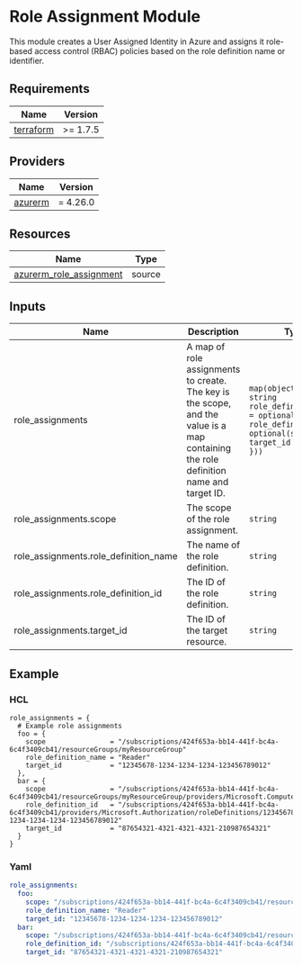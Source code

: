 # Role Assignment Module

This module creates a User Assigned Identity in Azure and assigns it role-based access control (RBAC) policies based on the role definition name or identifier.

## Requirements

| Name | Version |
|------|---------|
| <a name="requirement_terraform"></a> [terraform](#requirement\_terraform) | >= 1.7.5 |

## Providers

| Name | Version |
|------|---------|
| <a name="provider_azurerm"></a> [azurerm](#provider\_azurerm) | = 4.26.0 |

## Resources

| Name | Type |
|------|------|
| [azurerm_role_assignment](https://registry.terraform.io/providers/hashicorp/azurerm/4.26.0/docs/resources/role_assignment) | source |

## Inputs

| Name | Description | Type | Default | Required |
|------|-------------|------|---------|:--------:|
| role_assignments | A map of role assignments to create. The key is the scope, and the value is a map containing the role definition name and target ID. | `map(object({ scope = string role_definition_name = optional(string) role_definition_id = optional(string) target_id = string }))` | `{}` | no |
| role_assignments.scope | The scope of the role assignment. | `string` | n/a | yes |
| role_assignments.role_definition_name | The name of the role definition. | `string` | n/a | yes |
| role_assignments.role_definition_id | The ID of the role definition. | `string` | n/a | yes |
| role_assignments.target_id | The ID of the target resource. | `string` | n/a | yes |

## Example

### HCL

```hcl
role_assignments = {
  # Example role assignments
  foo = {
    scope                = "/subscriptions/424f653a-bb14-441f-bc4a-6c4f3409cb41/resourceGroups/myResourceGroup"
    role_definition_name = "Reader"
    target_id            = "12345678-1234-1234-1234-123456789012"
  },
  bar = {
    scope                = "/subscriptions/424f653a-bb14-441f-bc4a-6c4f3409cb41/resourceGroups/myResourceGroup/providers/Microsoft.Compute/virtualMachines/myVM"
    role_definition_id   = "/subscriptions/424f653a-bb14-441f-bc4a-6c4f3409cb41/providers/Microsoft.Authorization/roleDefinitions/12345678-1234-1234-1234-123456789012"
    target_id            = "87654321-4321-4321-4321-210987654321"
  }
}
```

### Yaml

```yaml
role_assignments:
  foo:
    scope: "/subscriptions/424f653a-bb14-441f-bc4a-6c4f3409cb41/resourceGroups/myResourceGroup"
    role_definition_name: "Reader"
    target_id: "12345678-1234-1234-1234-123456789012"
  bar:
    scope: "/subscriptions/424f653a-bb14-441f-bc4a-6c4f3409cb41/resourceGroups/myResourceGroup/providers/Microsoft.Compute/virtualMachines/myVM"
    role_definition_id: "/subscriptions/424f653a-bb14-441f-bc4a-6c4f3409cb41/providers/Microsoft.Authorization/roleDefinitions/12345678-1234-1234-1234-123456789012"
    target_id: "87654321-4321-4321-4321-210987654321"
```

